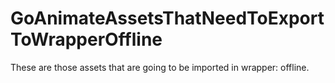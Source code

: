# GoAnimateAssetsThatNeedToExportToWrapperOffline
These are those assets that are going to be imported in wrapper: offline.
